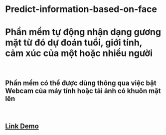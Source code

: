 # Predict-information-based-on-face
<h1>Phần mềm tự động nhận dạng gương mặt từ đó dự đoán tuổi, giới tính, cảm xúc của một hoặc nhiều người</h1>
<br>
<h2>Phần mềm có thể được dùng thông qua việc bật Webcam của máy tính hoặc tải ảnh có khuôn mặt lên</h2>
<br>
<h2>
  <a href="https://predict-information-based-on-face.onrender.com">Link Demo</a>
</h2>
